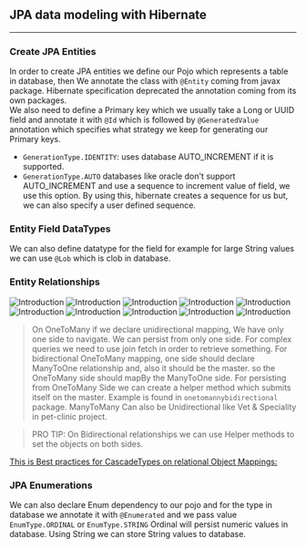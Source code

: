 ## JPA data modeling with Hibernate
***
### Create JPA Entities
In order to create JPA entities we define our Pojo which represents a table in database, then
We annotate the class with `@Entity` coming from javax package. Hibernate specification deprecated
the annotation coming from its own packages.<br>
We also need to define a Primary key which we usually take a Long or UUID field and annotate it
with `@Id` which is followed by `@GeneratedValue` annotation which specifies what strategy we keep 
for generating our Primary keys.
* `GenerationType.IDENTITY`: uses database AUTO_INCREMENT if it is supported.
* `GenerationType.AUTO` databases like oracle don't support AUTO_INCREMENT and use a sequence to increment
value of field, we use this option. By using this, hibernate creates a sequence for us but, we can
also specify a user defined sequence.

### Entity Field DataTypes
We can also define datatype for the field for example for large String values
we can use `@Lob` which  is clob in database.

### Entity Relationships
![Introduction](../pics/intro1.png)
![Introduction](../pics/intro2.png)
![Introduction](../pics/intro3.png)
![Introduction](../pics/intro4.png)
![Introduction](../pics/intro5.png)
![Introduction](../pics/intro6.png)
![Introduction](../pics/intro7.png)
![Introduction](../pics/intro8.png)
![Introduction](../pics/intro9.png)
![Introduction](../pics/intro10.png)

> On OneToMany if we declare unidirectional mapping, We have only one side to navigate. We can persist from only one side.
> For complex queries we need to use join fetch in order to retrieve something.
> For bidirectional OneToMany mapping, one side should declare ManyToOne relationship and, also it should be the master.
> so the OneToMany side should mapBy the ManyToOne side. For persisting from OneToMany Side we can create  a helper method
> which submits itself on the master. Example is found in `onetomannybidirectional` package.
> ManyToMany Can also be Unidirectional like Vet & Speciality in pet-clinic project.

> PRO TIP: On Bidirectional relationships we can use Helper methods to set the objects on both sides.

[This is Best practices for CascadeTypes on relational Object Mappings:](https://vladmihalcea.com/a-beginners-guide-to-jpa-and-hibernate-cascade-types/)
### JPA Enumerations
We can also declare Enum dependency to our pojo and for the type in database we annotate it with
`@Enumerated` and we pass value `EnumType.ORDINAL` or `EnumType.STRING`
Ordinal will persist numeric values in database. Using String we can store String values to database.


